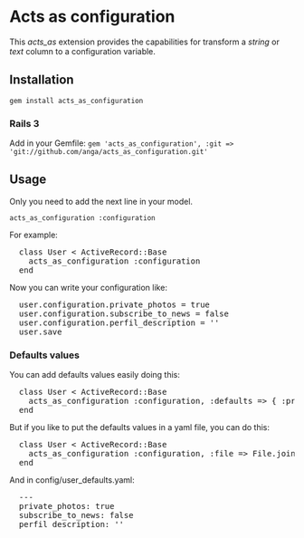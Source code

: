 # Acts as configuration

This *acts_as* extension provides the capabilities for transform a *string* or *text* column to a configuration variable.

## Installation

<code>gem install acts_as_configuration</code>

### Rails 3
Add in your Gemfile:
<code>gem 'acts_as_configuration', :git => 'git://github.com/anga/acts_as_configuration.git'</code>

## Usage

Only you need to add the next line in your model.

<code>acts_as_configuration :configuration</code>

For example:

<pre>
  class User < ActiveRecord::Base
    acts_as_configuration :configuration
  end
</pre>

Now you can write your configuration like:
<pre>
  user.configuration.private_photos = true
  user.configuration.subscribe_to_news = false
  user.configuration.perfil_description = ''
  user.save
</pre>

### Defaults values

You can add defaults values easily doing this:

<pre>
  class User < ActiveRecord::Base
    acts_as_configuration :configuration, :defaults => { :private_photos => true, :subscribe_to_news => false, :perfil_description => ''}
  end
</pre>

But if you like to put the defaults values in a yaml file, you can do this:

<pre>
  class User < ActiveRecord::Base
    acts_as_configuration :configuration, :file => File.join(Rails.root, 'config', 'user_defaults.yaml')
  end
</pre>

And in config/user_defaults.yaml:
<pre>
  ---
  private_photos: true
  subscribe_to_news: false
  perfil_description: ''
</pre>
